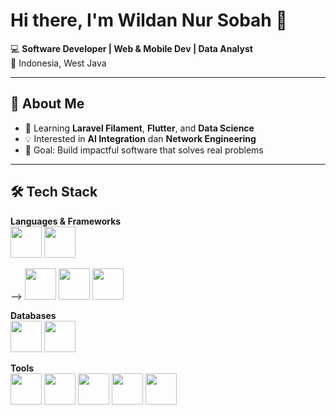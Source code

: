# Hi there, I'm Wildan Nur Sobah 👋

💻 **Software Developer | Web & Mobile Dev | Data Analyst**  
📍 Indonesia, West Java

---

## 🚀 About Me
- 🌱 Learning **Laravel Filament**, **Flutter**, and **Data Science**
- 💡 Interested in **AI Integration** dan **Network Engineering**
- 🎯 Goal: Build impactful software that solves real problems

---

## 🛠 Tech Stack
**Languages & Frameworks**  
<img src="https://cdn.jsdelivr.net/gh/devicons/devicon/icons/php/php-original.svg" width="50"/> 
<img src="https://cdn.jsdelivr.net/gh/devicons/devicon/icons/laravel/laravel-plain.svg" width="50"/> 
<!-- <img src="https://avatars.githubusercontent.com/u/94873489?s=200&v=4" width="50"/> <!-- Filament --> -->
<img src="https://cdn.jsdelivr.net/gh/devicons/devicon/icons/codeigniter/codeigniter-plain.svg" width="50"/> 
<img src="https://cdn.jsdelivr.net/gh/devicons/devicon/icons/python/python-original.svg" width="50"/> 
<img src="https://cdn.jsdelivr.net/gh/devicons/devicon/icons/flutter/flutter-original.svg" width="50"/> 

**Databases**  
<img src="https://cdn.jsdelivr.net/gh/devicons/devicon/icons/mysql/mysql-original.svg" width="50"/> 
<img src="https://cdn.jsdelivr.net/gh/devicons/devicon/icons/sqlite/sqlite-original.svg" width="50"/>  

**Tools**  
<img src="https://cdn.jsdelivr.net/gh/devicons/devicon/icons/git/git-original.svg" width="50"/> 
<img src="https://cdn.jsdelivr.net/gh/devicons/devicon/icons/github/github-original.svg" width="50"/> 
<img src="https://cdn.jsdelivr.net/gh/devicons/devicon/icons/vscode/vscode-original.svg" width="50"/> 
<img src="https://developer.android.com/studio/images/studio-icon.svg" width="50"/> 
<img src="https://seeklogo.com/images/P/postman-logo-0087CA0D15-seeklogo.com.png" width="50"/> 

